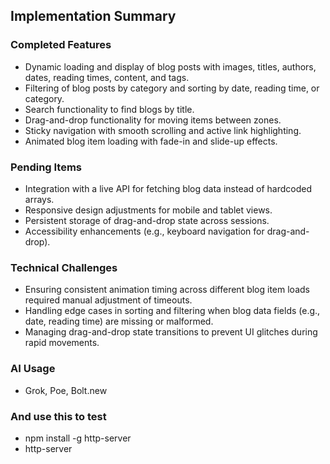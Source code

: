 ## Implementation Summary

### Completed Features
- Dynamic loading and display of blog posts with images, titles, authors, dates, reading times, content, and tags.
- Filtering of blog posts by category and sorting by date, reading time, or category.
- Search functionality to find blogs by title.
- Drag-and-drop functionality for moving items between zones.
- Sticky navigation with smooth scrolling and active link highlighting.
- Animated blog item loading with fade-in and slide-up effects.

### Pending Items
- Integration with a live API for fetching blog data instead of hardcoded arrays.
- Responsive design adjustments for mobile and tablet views.
- Persistent storage of drag-and-drop state across sessions.
- Accessibility enhancements (e.g., keyboard navigation for drag-and-drop).

### Technical Challenges
- Ensuring consistent animation timing across different blog item loads required manual adjustment of timeouts.
- Handling edge cases in sorting and filtering when blog data fields (e.g., date, reading time) are missing or malformed.
- Managing drag-and-drop state transitions to prevent UI glitches during rapid movements.

### AI Usage
- Grok, Poe, Bolt.new
### And use this to test 
- npm install -g http-server
- http-server